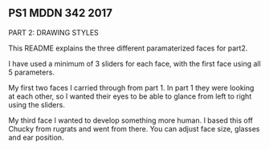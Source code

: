 ## PS1 MDDN 342 2017

PART 2: DRAWING STYLES

This README explains the three different paramaterized faces for part2. 

I have used a minimum of 3 sliders for each face, with the first face using all 5 parameters.

My first two faces I carried through from part 1. In part 1 they were looking at each other, so I wanted their eyes to be able to glance from left to right using the sliders.

My third face I wanted to develop something more human. I based this off Chucky from rugrats and went from there. You can adjust face size, glasses and ear position.


